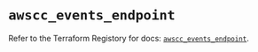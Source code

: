 # `awscc_events_endpoint`

Refer to the Terraform Registory for docs: [`awscc_events_endpoint`](https://registry.terraform.io/providers/hashicorp/awscc/0.70.0/docs/resources/events_endpoint).

